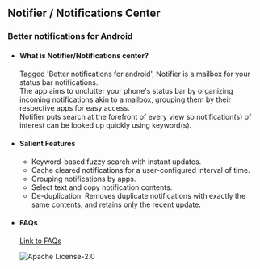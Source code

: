 ## Notifier / Notifications Center ##
### Better notifications for Android ###
        
  + #### What is Notifier/Notifications center?  ####
    Tagged 'Better notifications for android', Notifier is a mailbox for your status bar notifications.  
    The app aims to unclutter your phone's status bar by organizing incoming notifications akin to a mailbox, grouping them by their respective apps for easy access.  
    Notifier puts search at the forefront of every view so notification(s) of interest can be looked up quickly using keyword(s).

  + #### Salient Features ####
    + Keyword-based fuzzy search with instant updates.
    + Cache cleared notifications for a user-configured interval of time.
    + Grouping notifications by apps.
    + Select text and copy notification contents.
    + De-duplication: Removes duplicate notifications with exactly the same contents, and retains only the recent update.

  + #### FAQs ####
    [Link to FAQs](https://github.com/niranjan-nagaraju/notification-center/blob/master/FAQ.md)  

    ![Apache License-2.0](https://img.shields.io/github/license/niranjan-nagaraju/notification-center "License")
